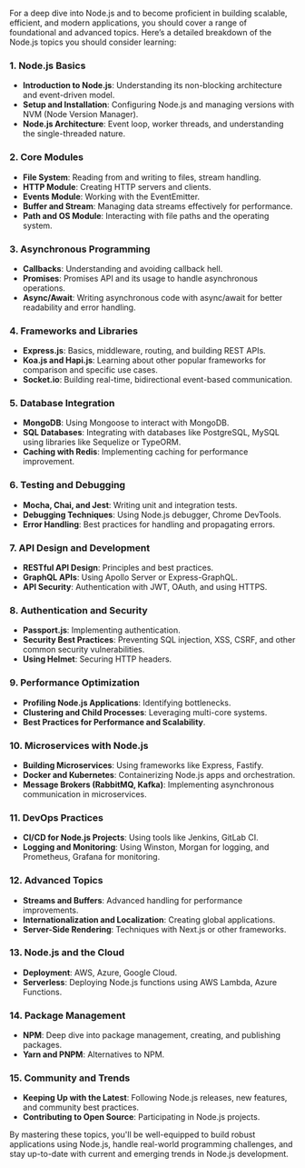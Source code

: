 For a deep dive into Node.js and to become proficient in building scalable, efficient, and modern applications, you should cover a range of foundational and advanced topics. Here’s a detailed breakdown of the Node.js topics you should consider learning:

### 1. **Node.js Basics**
   - **Introduction to Node.js**: Understanding its non-blocking architecture and event-driven model.
   - **Setup and Installation**: Configuring Node.js and managing versions with NVM (Node Version Manager).
   - **Node.js Architecture**: Event loop, worker threads, and understanding the single-threaded nature.

### 2. **Core Modules**
   - **File System**: Reading from and writing to files, stream handling.
   - **HTTP Module**: Creating HTTP servers and clients.
   - **Events Module**: Working with the EventEmitter.
   - **Buffer and Stream**: Managing data streams effectively for performance.
   - **Path and OS Module**: Interacting with file paths and the operating system.

### 3. **Asynchronous Programming**
   - **Callbacks**: Understanding and avoiding callback hell.
   - **Promises**: Promises API and its usage to handle asynchronous operations.
   - **Async/Await**: Writing asynchronous code with async/await for better readability and error handling.

### 4. **Frameworks and Libraries**
   - **Express.js**: Basics, middleware, routing, and building REST APIs.
   - **Koa.js and Hapi.js**: Learning about other popular frameworks for comparison and specific use cases.
   - **Socket.io**: Building real-time, bidirectional event-based communication.

### 5. **Database Integration**
   - **MongoDB**: Using Mongoose to interact with MongoDB.
   - **SQL Databases**: Integrating with databases like PostgreSQL, MySQL using libraries like Sequelize or TypeORM.
   - **Caching with Redis**: Implementing caching for performance improvement.

### 6. **Testing and Debugging**
   - **Mocha, Chai, and Jest**: Writing unit and integration tests.
   - **Debugging Techniques**: Using Node.js debugger, Chrome DevTools.
   - **Error Handling**: Best practices for handling and propagating errors.

### 7. **API Design and Development**
   - **RESTful API Design**: Principles and best practices.
   - **GraphQL APIs**: Using Apollo Server or Express-GraphQL.
   - **API Security**: Authentication with JWT, OAuth, and using HTTPS.

### 8. **Authentication and Security**
   - **Passport.js**: Implementing authentication.
   - **Security Best Practices**: Preventing SQL injection, XSS, CSRF, and other common security vulnerabilities.
   - **Using Helmet**: Securing HTTP headers.

### 9. **Performance Optimization**
   - **Profiling Node.js Applications**: Identifying bottlenecks.
   - **Clustering and Child Processes**: Leveraging multi-core systems.
   - **Best Practices for Performance and Scalability**.

### 10. **Microservices with Node.js**
   - **Building Microservices**: Using frameworks like Express, Fastify.
   - **Docker and Kubernetes**: Containerizing Node.js apps and orchestration.
   - **Message Brokers (RabbitMQ, Kafka)**: Implementing asynchronous communication in microservices.

### 11. **DevOps Practices**
   - **CI/CD for Node.js Projects**: Using tools like Jenkins, GitLab CI.
   - **Logging and Monitoring**: Using Winston, Morgan for logging, and Prometheus, Grafana for monitoring.

### 12. **Advanced Topics**
   - **Streams and Buffers**: Advanced handling for performance improvements.
   - **Internationalization and Localization**: Creating global applications.
   - **Server-Side Rendering**: Techniques with Next.js or other frameworks.

### 13. **Node.js and the Cloud**
   - **Deployment**: AWS, Azure, Google Cloud.
   - **Serverless**: Deploying Node.js functions using AWS Lambda, Azure Functions.

### 14. **Package Management**
   - **NPM**: Deep dive into package management, creating, and publishing packages.
   - **Yarn and PNPM**: Alternatives to NPM.

### 15. **Community and Trends**
   - **Keeping Up with the Latest**: Following Node.js releases, new features, and community best practices.
   - **Contributing to Open Source**: Participating in Node.js projects.

By mastering these topics, you'll be well-equipped to build robust applications using Node.js, handle real-world programming challenges, and stay up-to-date with current and emerging trends in Node.js development.